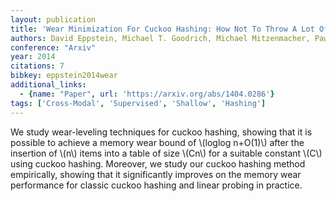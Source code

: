 ```yaml
---
layout: publication
title: 'Wear Minimization For Cuckoo Hashing: How Not To Throw A Lot Of Eggs Into One Basket'
authors: David Eppstein, Michael T. Goodrich, Michael Mitzenmacher, Paweł Pszona
conference: "Arxiv"
year: 2014
citations: 7
bibkey: eppstein2014wear
additional_links:
  - {name: "Paper", url: 'https://arxiv.org/abs/1404.0286'}
tags: ['Cross-Modal', 'Supervised', 'Shallow', 'Hashing']
---
```

We study wear-leveling techniques for cuckoo hashing, showing that it is
possible to achieve a memory wear bound of \\(loglog n+O(1)\\) after the
insertion of \\(n\\) items into a table of size \\(Cn\\) for a suitable constant \\(C\\)
using cuckoo hashing. Moreover, we study our cuckoo hashing method empirically,
showing that it significantly improves on the memory wear performance for
classic cuckoo hashing and linear probing in practice.
